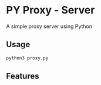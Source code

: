 # PY Proxy - Server

A simple proxy server using Python

## Usage

```bash
python3 proxy.py
```

## Features
